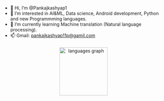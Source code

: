 - 👋 Hi, I’m @Pankajkashyap1
- 👀 I’m interested in AI&ML, Data science, Android development, Python and new Programmming languages.
- 🌱 I’m currently learning Machine translation (Natural language processing).
- 📫 Gmail: pankajkashyap11p@gamil.com

###

<div align="center">
  <img src="https://github-readme-stats.vercel.app/api/top-langs?username=Pankajkashyap1&locale=en&hide_title=false&layout=compact&card_width=320&langs_count=5&theme=dracula&hide_border=false" height="150" alt="languages graph"  />
</div>

###
